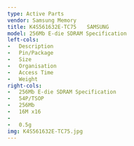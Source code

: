 ```yaml
---
type: Active Parts
vendor: Samsung Memory
title: K4S561632E-TC75　　SAMSUNG
model: 256Mb E-die SDRAM Specification
left-cols:
- 　Description
- 　Pin/Package
- 　Size
- 　Organisation
- 　Access Time
- 　Weight
right-cols:
- 　256Mb E-die SDRAM Specification
- 　54P/TSOP
- 　256Mb
- 　16M x16
- 　
- 　0.5g
img: K4S561632E-TC75.jpg
---
```

